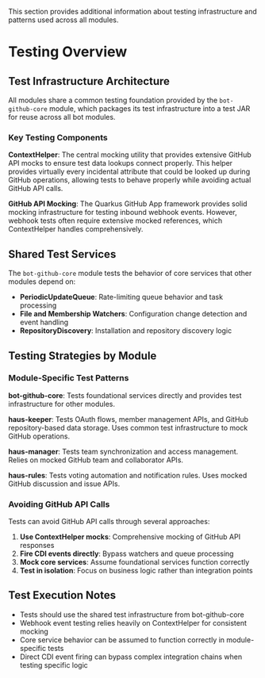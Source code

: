 This section provides additional information about testing infrastructure and patterns used across all modules.

# Testing Overview

## Test Infrastructure Architecture

All modules share a common testing foundation provided by the `bot-github-core` module, which packages its test infrastructure into a test JAR for reuse across all bot modules.

### Key Testing Components

**ContextHelper**: The central mocking utility that provides extensive GitHub API mocks to ensure test data lookups connect properly. This helper provides virtually every incidental attribute that could be looked up during GitHub operations, allowing tests to behave properly while avoiding actual GitHub API calls.

**GitHub API Mocking**: The Quarkus GitHub App framework provides solid mocking infrastructure for testing inbound webhook events. However, webhook tests often require extensive mocked references, which ContextHelper handles comprehensively.

## Shared Test Services

The `bot-github-core` module tests the behavior of core services that other modules depend on:

- **PeriodicUpdateQueue**: Rate-limiting queue behavior and task processing
- **File and Membership Watchers**: Configuration change detection and event handling  
- **RepositoryDiscovery**: Installation and repository discovery logic

## Testing Strategies by Module

### Module-Specific Test Patterns

**bot-github-core**: Tests foundational services directly and provides test infrastructure for other modules.

**haus-keeper**: Tests OAuth flows, member management APIs, and GitHub repository-based data storage. Uses common test infrastructure to mock GitHub operations.

**haus-manager**: Tests team synchronization and access management. Relies on mocked GitHub team and collaborator APIs.

**haus-rules**: Tests voting automation and notification rules. Uses mocked GitHub discussion and issue APIs.

### Avoiding GitHub API Calls

Tests can avoid GitHub API calls through several approaches:

1. **Use ContextHelper mocks**: Comprehensive mocking of GitHub API responses
2. **Fire CDI events directly**: Bypass watchers and queue processing
3. **Mock core services**: Assume foundational services function correctly
4. **Test in isolation**: Focus on business logic rather than integration points

## Test Execution Notes

- Tests should use the shared test infrastructure from bot-github-core
- Webhook event testing relies heavily on ContextHelper for consistent mocking
- Core service behavior can be assumed to function correctly in module-specific tests
- Direct CDI event firing can bypass complex integration chains when testing specific logic